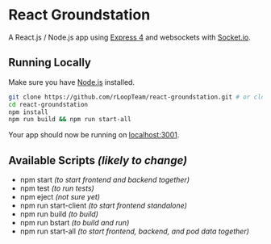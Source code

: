 # React Groundstation

A React.js / Node.js app using [Express 4](http://expressjs.com/) and websockets with [Socket.io](socket.io).

## Running Locally

Make sure you have [Node.js](http://nodejs.org/) installed.

```sh
git clone https://github.com/rLoopTeam/react-groundstation.git # or clone your own fork
cd react-groundstation
npm install
npm run build && npm run start-all
```

Your app should now be running on [localhost:3001](http://localhost:3001/).

## Available Scripts *(likely to change)*
  - npm start *(to start frontend and backend together)*
  - npm test *(to run tests)*
  - npm eject *(not sure yet)*
  - npm run start-client *(to start frontend standalone)*
  - npm run build *(to build)*
  - npm run bstart *(to build and run)*
  - npm run start-all *(to start frontend, backend, and pod data together)*
